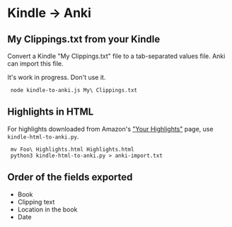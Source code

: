 Kindle → Anki
=============

My Clippings.txt from your Kindle
---------------------------------

Convert a Kindle "My Clippings.txt" file to a tab-separated values file. Anki
can import this file.

It's work in progress. Don't use it.

     node kindle-to-anki.js My\ Clippings.txt

Highlights in HTML
------------------

For highlights downloaded from Amazon's ["Your Highlights"](https://kindle.amazon.com/your_highlights)
page, use `kindle-html-to-anki.py`.

     mv Foo\ Highlights.html Highlights.html
     python3 kindle-html-to-anki.py > anki-import.txt

Order of the fields exported
----------------------------
- Book
- Clipping text
- Location in the book
- Date
